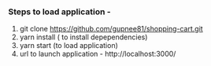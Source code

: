 ### Steps to load application -

1) git clone https://github.com/gupnee81/shopping-cart.git
2) yarn install ( to install depependencies)
3) yarn start (to load application)
4) url to launch application - http://localhost:3000/

